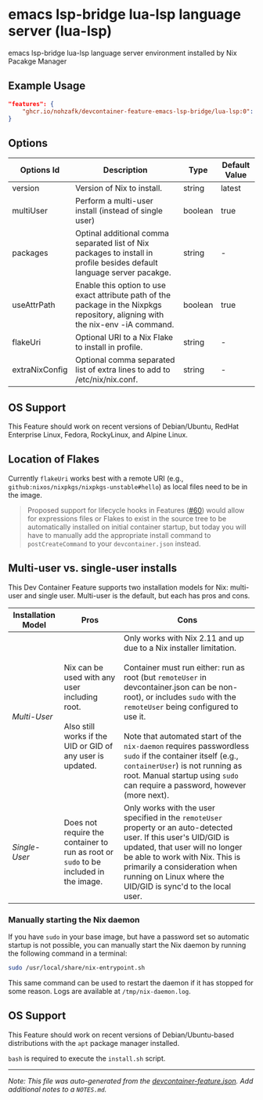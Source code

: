 
# emacs lsp-bridge lua-lsp language server (lua-lsp)

emacs lsp-bridge lua-lsp language server environment installed by Nix Pacakge Manager

## Example Usage

```json
"features": {
    "ghcr.io/nohzafk/devcontainer-feature-emacs-lsp-bridge/lua-lsp:0": {}
}
```

## Options

| Options Id | Description | Type | Default Value |
|-----|-----|-----|-----|
| version | Version of Nix to install. | string | latest |
| multiUser | Perform a multi-user install (instead of single user) | boolean | true |
| packages | Optinal additional comma separated list of Nix packages to install in profile besides default language server pacakge. | string | - |
| useAttrPath | Enable this option to use exact attribute path of the package in the Nixpkgs repository, aligning with the nix-env -iA command. | boolean | true |
| flakeUri | Optional URI to a Nix Flake to install in profile. | string | - |
| extraNixConfig | Optional comma separated list of extra lines to add to /etc/nix/nix.conf. | string | - |

## OS Support

This Feature should work on recent versions of Debian/Ubuntu, RedHat Enterprise Linux, Fedora, RockyLinux, and Alpine Linux.

## Location of Flakes

Currently `flakeUri` works best with a remote URI (e.g., `github:nixos/nixpkgs/nixpkgs-unstable#hello`) as local files need to be in the image.

> Proposed support for lifecycle hooks in Features ([#60](https://github.com/devcontainers/spec/issues/60)) would allow for expressions files or Flakes to exist in the source tree to be automatically installed on initial container startup, but today you will have to manually add the appropriate install command to `postCreateCommand` to your `devcontainer.json` instead.

## Multi-user vs. single-user installs

This Dev Container Feature supports two installation models for Nix: multi-user and single user. Multi-user is the default, but each has pros and cons.

| Installation Model | Pros | Cons |
| --- | --- | --- |
| *Multi-User* | Nix can be used with any user including root.<br /><br />Also still works if the UID or GID of any user is updated. | Only works with Nix 2.11 and up due to a Nix installer limitation.<br /><br />Container must run either: run as root (but `remoteUser` in devcontainer.json can be non-root), or includes `sudo` with the `remoteUser` being configured to use it. <br /><br />Note that automated start of the `nix-daemon` requires passwordless `sudo` if the container itself (e.g., `containerUser`) is not running as root. Manual startup using `sudo` can require a password, however (more next). |
| *Single-User* | Does not require the container to run as root or `sudo` to be included in the image. | Only works with the user specified in the `remoteUser` property or an auto-detected user. If this user's UID/GID is updated, that user will no longer be able to work with Nix. This is primarily a consideration when running on Linux where the UID/GID is sync'd to the local user. |

### Manually starting the Nix daemon

If you have `sudo` in your base image, but have a password set so automatic startup is not possible, you can manually start the Nix daemon by running the following command in a terminal:

```bash
sudo /usr/local/share/nix-entrypoint.sh
```

This same command can be used to restart the daemon if it has stopped for some reason. Logs are available at `/tmp/nix-daemon.log`.


## OS Support

This Feature should work on recent versions of Debian/Ubuntu-based distributions with the `apt` package manager installed.

`bash` is required to execute the `install.sh` script.


---

_Note: This file was auto-generated from the [devcontainer-feature.json](https://github.com/nohzafk/devcontainer-feature-emacs-lsp-bridge/blob/main/src/lua-lsp/devcontainer-feature.json).  Add additional notes to a `NOTES.md`._
